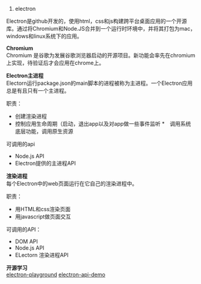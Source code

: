 1. electron

Electron是github开发的，使用html，css和js构建跨平台桌面应用的一个开源库。通过将Chromium和Node.JS合并到一个运行时环境中，并将其打包为mac，windows和linux系统下的应用。

**Chromium**  
Chromium 是谷歌为发展谷歌浏览器启动的开源项目。新功能会率先在chromium上实现，待验证后才会应用在chrome上。

**Electron主进程**  
Electorn运行package.json的main脚本的进程被称为主进程。一个Electron应用总是有且只有一个主进程。

职责：
* 创建渲染进程
* 控制应用生命周期（启动，退出app以及对app做一些事件监听
*　调用系统底层功能，调用原生资源



可调用的api

* Node.js API
* Electron提供的主进程API

**渲染进程**  
每个Electron中的web页面运行在它自己的渲染进程中。

职责：  
* 用HTML和css渲染页面
* 用javascript做页面交互

可调用的API：  
* DOM API
* Node.js API
* ELectorn 渲染进程API

**开源学习**  
[electron-playground](https://github.com/tal-tech/electron-playground)
[electron-api-demo](https://github.com/demopark/electron-api-demos-Zh_CN)